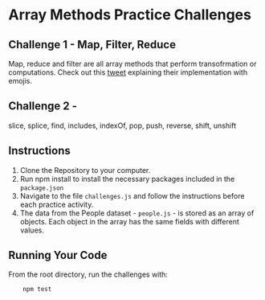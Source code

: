 # Array Methods Practice Challenges

## Challenge 1 - Map, Filter, Reduce

Map, reduce and filter are all array methods that perform transofrmation or computations.
Check out this [tweet](https://twitter.com/steveluscher/status/741089564329054208?s=19) explaining their implementation with emojis.

## Challenge 2 -

slice, splice, find, includes, indexOf, pop, push, reverse, shift, unshift

## Instructions

1. Clone the Repository to your computer.
2. Run npm install to install the necessary packages included in the `package.json`
3. Navigate to the file `challenges.js` and follow the instructions before each practice activity.
4. The data from the People dataset - `people.js` - is stored as an array of objects. Each object in the array has the same fields with different values.

## Running Your Code

From the root directory, run the challenges with:

```bash
    npm test
```
